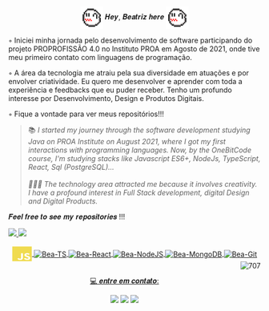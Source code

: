  <p align="center"> <img align="center" alt="Bea-GifNome" height="45" src="img/boo.gif">    𝑯𝒆𝒚, 𝑩𝒆𝒂𝒕𝒓𝒊𝒛 𝒉𝒆𝒓𝒆    <img align="center" alt="Bea-GifNome" height="45" src="img/boo.gif"></p>

<!--  <img align="center" alt="Bea-GifNome3" height="50" src="http://2.bp.blogspot.com/-8_cqXjBfIp0/U2wlop1IswI/AAAAAAAAFtY/IYIQZkAY1Oo/s1600/Kirby+10.gif"/> -->
<!-- <img align="center" alt="Bea-GifNome2" height="50" src="https://i.pinimg.com/originals/2f/c1/b8/2fc1b8f82e14172e3bcae39ca8c8ab33.gif"/> -->

<p>◦ Iniciei minha jornada pelo desenvolvimento de software participando do projeto PROPROFISSÃO 4.0 no Instituto PROA em Agosto de 2021, onde tive meu primeiro contato com linguagens de programação.</p>

<p>◦  A área da tecnologia me atraiu pela sua diversidade em atuações e por envolver criatividade. Eu quero me desenvolver e aprender com toda a experiência e feedbacks que eu puder receber. Tenho um profundo interesse por Desenvolvimento, Design e Produtos Digitais.</p>

<p>◦ Fique a vontade para ver meus repositórios!!!</p>

>📚 *I started my journey through the software development studying Java on PROA Institute on August 2021, where I got my first interactions with programming languages. Now, by the OneBitCode course, I'm studying stacks like Javascript ES6+, NodeJs, TypeScript, React, Sql (PostgreSQL)...  <br><br>
👩🏻‍💻 The technology area attracted me because it involves creativity. I have a profound interest in Full Stack development, digital Design and Digital Products.* <br>
<p>𝑭𝒆𝒆𝒍 𝒇𝒓𝒆𝒆 𝒕𝒐 𝒔𝒆𝒆 𝒎𝒚 𝒓𝒆𝒑𝒐𝒔𝒊𝒕𝒐𝒓𝒊𝒆𝒔 !!!</p>

  <div>
  <a href="https://github.com/ibtriz">
  <img height="175em" src="https://github-readme-stats.vercel.app/api/top-langs/?username=ibtriz&layout=compact&langs_count=7&theme=blueberry"/>
  <img height="175em" src="https://github-readme-stats.vercel.app/api?username=ibtriz&show_icons=true&theme=blueberry&include_all_commits=true&count_private=true"/>
</div>
   
<div style="display: inline_block" align="center">
 <br>
  <!-- <img align="center" alt="Bea-HTML" height="30" width="40" src="https://github.com/devicons/devicon/blob/master/icons/html5/html5-original.svg">
  <img align="center" alt="Bea-CSS" height="30" width="40" src="https://raw.githubusercontent.com/devicons/devicon/master/icons/css3/css3-original.svg">-->
  <!--   <img align="center" alt="Bea-Bootstrap" height="30" width="40" src="https://cdn.jsdelivr.net/gh/devicons/devicon/icons/bootstrap/bootstrap-plain.svg"> -->
<!-- <img align="center" alt="Bea-Bulma" height="30" width="40"src="https://cdn.jsdelivr.net/gh/devicons/devicon/icons/bulma/bulma-plain.svg"> -->
  <img align="center" alt="Bea-Js" height="30" width="40" src="https://github.com/devicons/devicon/blob/master/icons/javascript/javascript-plain.svg">
  <img align="center" alt="Bea-TS" height="30" width="40"  src="https://cdn.jsdelivr.net/gh/devicons/devicon/icons/typescript/typescript-original.svg"/>
   <img align="center" alt="Bea-React" height="30" width="40" src="https://cdn.jsdelivr.net/gh/devicons/devicon/icons/react/react-original.svg">
  <img align="center" alt="Bea-NodeJS" height="30" width="40" src="https://cdn.jsdelivr.net/gh/devicons/devicon/icons/nodejs/nodejs-plain.svg">
  <img align="center" alt="Bea-MongoDB" height="30" width="40" src="https://cdn.jsdelivr.net/gh/devicons/devicon/icons/mongodb/mongodb-original-wordmark.svg" />
 <img align="center" alt="Bea-Git" height="30" width="40" src="https://cdn.jsdelivr.net/gh/devicons/devicon/icons/git/git-original.svg">
<!-- <img align="center" alt="Bea-mySQL" height="30" width="40"  src="https://cdn.jsdelivr.net/gh/devicons/devicon/icons/mysql/mysql-plain-wordmark.svg"/>
   <img align="center" alt="Bea-JAVA"<!-- height="30" width="40"  src="https://cdn.jsdelivr.net/gh/devicons/devicon/icons/java/java-original-wordmark.svg"/> -->
 
 <!--<img align="left" height="169" alt="Spotify" src="https://spotify-github-profile.vercel.app/api/view.svg?uid=22dowrowmfemuzhjxqrymqq5q&redirect=true][https://spotify-github-profile.vercel.app/api/view.svg?uid=22dowrowmfemuzhjxqrymqq5q&cover_image=true&theme=compact">-->
 <img align="right" height="169" alt="707" src="https://64.media.tumblr.com/161fe8b55c60bc79dd05d7f9be27ee2b/95757ed8e45eba00-03/s640x960/efd98e66df051028b2cb729ffe4f64982c75fb7b.gifv"> 
 </div>
  
  ##
<p align="center"> 💻 𝒆𝒏𝒕𝒓𝒆 𝒆𝒎 𝒄𝒐𝒏𝒕𝒂𝒕𝒐:</p>
 
 <div align="center">
  <a href="mailto:beatriz.fbcarneiro@gmail.com"><img height="30" src="https://img.shields.io/badge/Gmail-D94E41?style=for-the-badge&logo=Gmail&logoColor=FFFFFF" target="_blank"></a>
  <a href="https://www.linkedin.com/in/beatriz-francelino-borges-carneiro/" target="_blank"> <img height="30" src="https://img.shields.io/badge/-Linkedin-D94E41?style=for-the-badge&logo=Linkedin&logoColor=FFFFFF&link=https://www.linkedin.com/in/beatriz-francelino-borges-carneiro/" target="_blank"></a> 
    <a href="https://discord.com/ibtriz#6329"><img height="30" src="https://img.shields.io/badge/Discord-D94E41?style=for-the-badge&logo=Discord&logoColor=FFFFFF" target="_blank"></a>
</div>
 
<!-- ![Snake animation](https://github.com/ibtriz/ibtriz/blob/output/github-contribution-grid-snake.svg) -->
